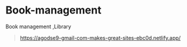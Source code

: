# Book-management
Book management ,Library
>https://agodse9-gmail-com-makes-great-sites-ebc0d.netlify.app/
